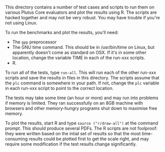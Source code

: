 This directory contains a number of test cases and scripts to run them
on various Plutus Core evaluators and plot the results using R.  The
scripts are hacked together and may not be very robust.  You may have trouble
if you're not using Linux.

To run the benchmarks and plot the results, you'll need:

 * The `gpp` preprocessor
 * The GNU time command. This should be in /usr/bin/time on Linux, but apparently doesn't come as standard on OSX.  If it's in some other location, change the variable TIME in each of the run-xxx scripts.
 * R.

To run all of the tests, type `run-all`.  This will run each of the other run-xxx scripts and save
the results in files in this directory.  The scripts assume that the `plc` command is somewhere 
in your path.  If not, change the `plc` variable in each run-xxx script to point to the correct location.

The tests may take some time (an hour or more) and may run into
problems if memory is limited. They ran successfully on an 8GB machine
with browsers and other memory-hungry programs shut down to maximise free
memory.

To plot the results, start R and type `source ("r/draw-all")` at the command prompt.
This should produce several PDFs.  The R scripts are not foolproof: they were written
based on the intial set of results so that the most time-consuming results could be 
plotted first to get the scale right, and may require some modification if the
test results change significantly.



